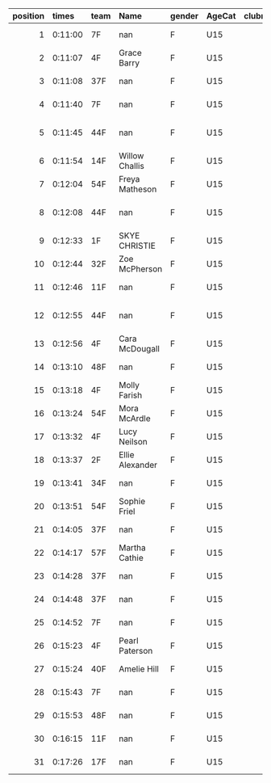 |   position | times   | team   | Name            | gender   | AgeCat   |   clubnumber | Club name           | Website                               |   finishPosition |
|-----------:|:--------|:-------|:----------------|:---------|:---------|-------------:|:--------------------|:--------------------------------------|-----------------:|
|          1 | 0:11:00 | 7F     | nan             | F        | U15      |            7 | Giffnock North AC   | https://www.giffnocknorth.co.uk/      |                7 |
|          2 | 0:11:07 | 4F     | Grace Barry     | F        | U15      |            4 | Inverclyde AC       | https://www.inverclydeac.org/         |                9 |
|          3 | 0:11:08 | 37F    | nan             | F        | U15      |           37 | Law & District AAC  | http://www.lawaac.co.uk/              |               10 |
|          4 | 0:11:40 | 7F     | nan             | F        | U15      |            7 | Giffnock North AC   | https://www.giffnocknorth.co.uk/      |               18 |
|          5 | 0:11:45 | 44F    | nan             | F        | U15      |           44 | North Ayrshire AAC  | https://naathletics.co.uk/            |               20 |
|          6 | 0:11:54 | 14F    | Willow Challis  | F        | U15      |           14 | Ayr Seaforth AC     | https://www.ayrseaforth.co.uk/        |               22 |
|          7 | 0:12:04 | 54F    | Freya Matheson  | F        | U15      |           54 | VP-Glasgow          | https://www.vp-glasgow.com            |               23 |
|          8 | 0:12:08 | 44F    | nan             | F        | U15      |           44 | North Ayrshire AAC  | https://naathletics.co.uk/            |               25 |
|          9 | 0:12:33 | 1F     | SKYE CHRISTIE   | F        | U15      |            1 | East Kilbride AC    | http://www.ekac.org.uk/               |               27 |
|         10 | 0:12:44 | 32F    | Zoe McPherson   | F        | U15      |           32 | Helensburgh AAC     | https://www.helensburghaac.com/       |               29 |
|         11 | 0:12:46 | 11F    | nan             | F        | U15      |           11 | Airdrie Harriers    | http://airdrieharriers.org/           |               30 |
|         12 | 0:12:55 | 44F    | nan             | F        | U15      |           44 | North Ayrshire AAC  | https://naathletics.co.uk/            |               32 |
|         13 | 0:12:56 | 4F     | Cara McDougall  | F        | U15      |            4 | Inverclyde AC       | https://www.inverclydeac.org/         |               33 |
|         14 | 0:13:10 | 48F    | nan             | F        | U15      |           48 | Springburn Harriers | https://www.springburnharriers.co.uk/ |               35 |
|         15 | 0:13:18 | 4F     | Molly Farish    | F        | U15      |            4 | Inverclyde AC       | https://www.inverclydeac.org/         |               36 |
|         16 | 0:13:24 | 54F    | Mora McArdle    | F        | U15      |           54 | VP-Glasgow          | https://www.vp-glasgow.com            |               37 |
|         17 | 0:13:32 | 4F     | Lucy Neilson    | F        | U15      |            4 | Inverclyde AC       | https://www.inverclydeac.org/         |               38 |
|         18 | 0:13:37 | 2F     | Ellie Alexander | F        | U15      |            2 | Kilmarnock H&AC     | http://www.kilmarnockharriers.com/    |               39 |
|         19 | 0:13:41 | 34F    | nan             | F        | U15      |           34 | Kilbarchan AAC      | https://kilbarchanaac.org.uk/         |               40 |
|         20 | 0:13:51 | 54F    | Sophie Friel    | F        | U15      |           54 | VP-Glasgow          | https://www.vp-glasgow.com            |               41 |
|         21 | 0:14:05 | 37F    | nan             | F        | U15      |           37 | Law & District AAC  | http://www.lawaac.co.uk/              |               42 |
|         22 | 0:14:17 | 57F    | Martha Cathie   | F        | U15      |           57 | Whitemoss AAC       | https://whitemossaac.co.uk/           |               44 |
|         23 | 0:14:28 | 37F    | nan             | F        | U15      |           37 | Law & District AAC  | http://www.lawaac.co.uk/              |               45 |
|         24 | 0:14:48 | 37F    | nan             | F        | U15      |           37 | Law & District AAC  | http://www.lawaac.co.uk/              |               46 |
|         25 | 0:14:52 | 7F     | nan             | F        | U15      |            7 | Giffnock North AC   | https://www.giffnocknorth.co.uk/      |               47 |
|         26 | 0:15:23 | 4F     | Pearl Paterson  | F        | U15      |            4 | Inverclyde AC       | https://www.inverclydeac.org/         |               48 |
|         27 | 0:15:24 | 40F    | Amelie Hill     | F        | U15      |           40 | Motherwell AC       | https://motherwellac.com/             |               49 |
|         28 | 0:15:43 | 7F     | nan             | F        | U15      |            7 | Giffnock North AC   | https://www.giffnocknorth.co.uk/      |               51 |
|         29 | 0:15:53 | 48F    | nan             | F        | U15      |           48 | Springburn Harriers | https://www.springburnharriers.co.uk/ |               52 |
|         30 | 0:16:15 | 11F    | nan             | F        | U15      |           11 | Airdrie Harriers    | http://airdrieharriers.org/           |               53 |
|         31 | 0:17:26 | 17F    | nan             | F        | U15      |           17 | Calderglen Harriers | http://www.calderglenharriers.org.uk/ |               55 |